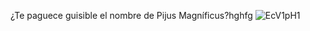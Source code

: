 ¿Te paguece guisible el nombre de Pijus Magníficus?hghfg
![EcV1pH1](https://user-images.githubusercontent.com/114620864/219907428-3bd85bb2-e6a3-483b-b2dc-69b1aec415c4.gif)

<!--
**Mariovalcen/Mariovalcen** is a ✨ _special_ ✨ repository because its `README.md` (this file) appears on your GitHub profile.

Here are some ideas to get you started:




- 🔭 I’m currently working on ...
- 🌱 I’m currently learning ...
- 👯 I’m looking to collaborate on ...
- 🤔 I’m looking for help with ...
- 💬 Ask me about ...
- 📫 How to reach me: ...
- 😄 Pronouns: ...
- ⚡ Fun fact: ...
-->
